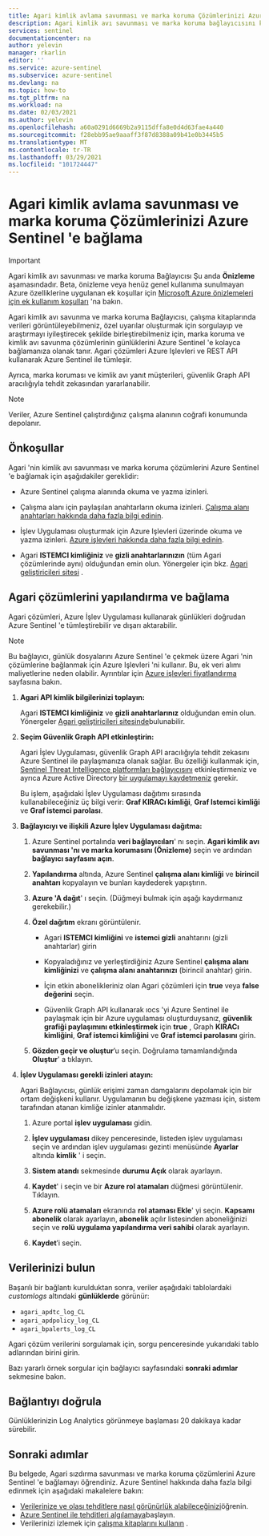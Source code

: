 ```yaml
---
title: Agari kimlik avlama savunması ve marka koruma Çözümlerinizi Azure Sentinel 'e bağlama | Microsoft Docs
description: Agari kimlik avı savunması ve marka koruma bağlayıcısını kullanarak günlüklerini Azure Sentinel 'e çekmeye nasıl kullanacağınızı öğrenin. Çalışma kitaplarında Agari verilerini görüntüleyin, uyarılar oluşturun ve araştırmayı geliştirebilirsiniz.
services: sentinel
documentationcenter: na
author: yelevin
manager: rkarlin
editor: ''
ms.service: azure-sentinel
ms.subservice: azure-sentinel
ms.devlang: na
ms.topic: how-to
ms.tgt_pltfrm: na
ms.workload: na
ms.date: 02/03/2021
ms.author: yelevin
ms.openlocfilehash: a60a0291d6669b2a9115dffa8e0d4d63fae4a440
ms.sourcegitcommit: f28ebb95ae9aaaff3f87d8388a09b41e0b3445b5
ms.translationtype: MT
ms.contentlocale: tr-TR
ms.lasthandoff: 03/29/2021
ms.locfileid: "101724447"
---
```

# <a name="connect-your-agari-phishing-defense-and-brand-protection-solutions-to-azure-sentinel"></a>Agari kimlik avlama savunması ve marka koruma Çözümlerinizi Azure Sentinel 'e bağlama

> [!IMPORTANT]
> Agari kimlik avı savunması ve marka koruma Bağlayıcısı Şu anda **Önizleme** aşamasındadır. Beta, önizleme veya henüz genel kullanıma sunulmayan Azure özelliklerine uygulanan ek koşullar için [Microsoft Azure önizlemeleri için ek kullanım koşulları](https://azure.microsoft.com/support/legal/preview-supplemental-terms/) 'na bakın.

Agari kimlik avı savunma ve marka koruma Bağlayıcısı, çalışma kitaplarında verileri görüntüleyebilmeniz, özel uyarılar oluşturmak için sorgulayıp ve araştırmayı iyileştirecek şekilde birleştirebilmeniz için, marka koruma ve kimlik avı savunma çözümlerinin günlüklerini Azure Sentinel 'e kolayca bağlamanıza olanak tanır. Agari çözümleri Azure Işlevleri ve REST API kullanarak Azure Sentinel ile tümleşir.

Ayrıca, marka koruması ve kimlik avı yanıt müşterileri, güvenlik Graph API aracılığıyla tehdit zekasından yararlanabilir.

> [!NOTE]
> Veriler, Azure Sentinel çalıştırdığınız çalışma alanının coğrafi konumunda depolanır.

## <a name="prerequisites"></a>Önkoşullar

Agari 'nin kimlik avı savunması ve marka koruma çözümlerini Azure Sentinel 'e bağlamak için aşağıdakiler gereklidir:

- Azure Sentinel çalışma alanında okuma ve yazma izinleri.

- Çalışma alanı için paylaşılan anahtarların okuma izinleri. [Çalışma alanı anahtarları hakkında daha fazla bilgi edinin](../azure-monitor/agents/log-analytics-agent.md#workspace-id-and-key).

- İşlev Uygulaması oluşturmak için Azure Işlevleri üzerinde okuma ve yazma izinleri. [Azure işlevleri hakkında daha fazla bilgi edinin](../azure-functions/index.yml).

- Agari **ISTEMCI kimliğiniz** ve **gizli anahtarlarınızın** (tüm Agari çözümlerinde aynı) olduğundan emin olun. Yönergeler için bkz. [Agari geliştiricileri sitesi](https://developers.agari.com/agari-platform/docs/quick-start) .

## <a name="configure-and-connect-agari-solutions"></a>Agari çözümlerini yapılandırma ve bağlama 

Agari çözümleri, Azure İşlev Uygulaması kullanarak günlükleri doğrudan Azure Sentinel 'e tümleştirebilir ve dışarı aktarabilir.

> [!NOTE]
> Bu bağlayıcı, günlük dosyalarını Azure Sentinel 'e çekmek üzere Agari 'nin çözümlerine bağlanmak için Azure Işlevleri 'ni kullanır. Bu, ek veri alımı maliyetlerine neden olabilir. Ayrıntılar için [Azure işlevleri fiyatlandırma](https://azure.microsoft.com/pricing/details/functions/) sayfasına bakın.

1. **Agari API kimlik bilgilerinizi toplayın:** 

    Agari **ISTEMCI kimliğiniz** ve **gizli anahtarlarınız** olduğundan emin olun. Yönergeler [Agari geliştiricileri sitesinde](https://developers.agari.com/agari-platform/docs/quick-start#generate-api-credentials)bulunabilir.

1. **Seçim Güvenlik Graph API etkinleştirin:** 

    Agari İşlev Uygulaması, güvenlik Graph API aracılığıyla tehdit zekasını Azure Sentinel ile paylaşmanıza olanak sağlar. Bu özelliği kullanmak için, [Sentinel Threat Intelligence platformları bağlayıcısını](connect-threat-intelligence.md) etkinleştirmeniz ve ayrıca Azure Active Directory [bir uygulamayı kaydetmeniz](/graph/auth-register-app-v2) gerekir.

    Bu işlem, aşağıdaki İşlev Uygulaması dağıtımı sırasında kullanabileceğiniz üç bilgi verir: **Graf KIRACı kimliği**, **Graf Istemci kimliği** ve **Graf istemci parolası**.

1. **Bağlayıcıyı ve ilişkili Azure İşlev Uygulaması dağıtma:** 

    1. Azure Sentinel portalında **veri bağlayıcıları**' nı seçin. **Agari kimlik avı savunması 'nı ve marka korumasını (Önizleme)** seçin ve ardından **bağlayıcı sayfasını açın**.

    1. **Yapılandırma** altında, Azure Sentinel **çalışma alanı kimliği** ve **birincil anahtarı** kopyalayın ve bunları kaydederek yapıştırın.

    1. **Azure 'A dağıt**' ı seçin. (Düğmeyi bulmak için aşağı kaydırmanız gerekebilir.)

    1. **Özel dağıtım** ekranı görüntülenir.

        - Agari **ISTEMCI kimliğini** ve **istemci gizli** anahtarını (gizli anahtarlar) girin

        - Kopyaladığınız ve yerleştirdiğiniz Azure Sentinel **çalışma alanı kimliğinizi** ve **çalışma alanı anahtarınızı** (birincil anahtar) girin.

        - İçin etkin abonelikleriniz olan Agari çözümleri için **true** veya **false değerini** seçin.

        - Güvenlik Graph API kullanarak ıocs 'yi Azure Sentinel ile paylaşmak için bir Azure uygulaması oluşturduysanız, **güvenlik grafiği paylaşımını etkinleştirmek** için **true** , Graph **KIRACı kimliğini**, **Graf istemci kimliğini** ve **Graf istemci parolasını** girin.

    1. **Gözden geçir ve oluştur**’u seçin. Doğrulama tamamlandığında **Oluştur**' a tıklayın.

1. **İşlev Uygulaması gerekli izinleri atayın:**

    Agari Bağlayıcısı, günlük erişimi zaman damgalarını depolamak için bir ortam değişkeni kullanır. Uygulamanın bu değişkene yazması için, sistem tarafından atanan kimliğe izinler atanmalıdır.

    1. Azure portal **işlev uygulaması** gidin.

    1. **İşlev uygulaması** dikey penceresinde, listeden işlev uygulaması seçin ve ardından işlev uygulaması gezinti menüsünde **Ayarlar** altında **kimlik** ' i seçin.

    1. **Sistem atandı** sekmesinde **durumu** **Açık** olarak ayarlayın. 

    1. **Kaydet**' i seçin ve bir **Azure rol atamaları** düğmesi görüntülenir. Tıklayın.

    1. **Azure rolü atamaları** ekranında **rol ataması Ekle**' yi seçin. **Kapsamı** **abonelik** olarak ayarlayın, **abonelik** açılır listesinden aboneliğinizi seçin ve **rolü** **uygulama yapılandırma veri sahibi** olarak ayarlayın. 

    1. **Kaydet**’i seçin.

## <a name="find-your-data"></a>Verilerinizi bulun

Başarılı bir bağlantı kurulduktan sonra, veriler aşağıdaki tablolardaki *customlogs* altındaki **günlüklerde** görünür: 

- `agari_apdtc_log_CL`
- `agari_apdpolicy_log_CL`
- `agari_bpalerts_log_CL`

Agari çözüm verilerini sorgulamak için, sorgu penceresinde yukarıdaki tablo adlarından birini girin.

Bazı yararlı örnek sorgular için bağlayıcı sayfasındaki **sonraki adımlar** sekmesine bakın.

## <a name="validate-connectivity"></a>Bağlantıyı doğrula

Günlüklerinizin Log Analytics görünmeye başlaması 20 dakikaya kadar sürebilir. 

## <a name="next-steps"></a>Sonraki adımlar

Bu belgede, Agari sızdırma savunması ve marka koruma çözümlerini Azure Sentinel 'e bağlamayı öğrendiniz. Azure Sentinel hakkında daha fazla bilgi edinmek için aşağıdaki makalelere bakın:

- [Verilerinize ve olası tehditlere nasıl görünürlük alabileceğinizi](quickstart-get-visibility.md)öğrenin.
- [Azure Sentinel ile tehditleri algılamaya](tutorial-detect-threats-built-in.md)başlayın.
- Verilerinizi izlemek için [çalışma kitaplarını kullanın](tutorial-monitor-your-data.md) .
